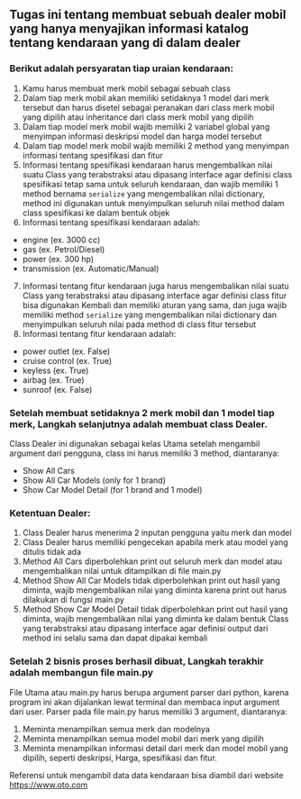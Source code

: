 ## Tugas ini tentang membuat sebuah dealer mobil yang hanya menyajikan informasi katalog tentang kendaraan yang di dalam dealer

### Berikut adalah persyaratan tiap uraian kendaraan:
1. Kamu harus membuat merk mobil sebagai sebuah class
2. Dalam tiap merk mobil akan memiliki setidaknya 1 model dari merk tersebut dan harus disetel sebagai peranakan dari class merk mobil yang dipilih atau inheritance dari class merk mobil yang dipilih
3. Dalam tiap model merk mobil wajib memiliki 2 variabel global yang menyimpan informasi deskripsi model dan harga model tersebut
4. Dalam tiap model merk mobil wajib memiliki 2 method yang menyimpan informasi tentang spesifikasi dan fitur
5. Informasi tentang spesifikasi kendaraan harus mengembalikan nilai suatu Class yang terabstraksi atau dipasang interface agar definisi class spesifikasi tetap sama untuk seluruh kendaraan, dan wajib memiliki 1 method bernama `serialize` yang mengembalikan nilai dictionary, method ini digunakan untuk menyimpulkan seluruh nilai method dalam class spesifikasi ke dalam bentuk objek
6. Informasi tentang spesifikasi kendaraan adalah:
  - engine (ex. 3000 cc)
  - gas (ex. Petrol/Diesel)
  - power (ex. 300 hp)
  - transmission (ex. Automatic/Manual)
7. Informasi tentang fitur kendaraan juga harus mengembalikan nilai suatu Class yang terabstraksi atau dipasang interface agar definisi class fitur bisa digunakan Kembali dan memiliki aturan yang sama, dan juga wajib memiliki method `serialize` yang mengembalikan nilai dictionary dan menyimpulkan seluruh nilai pada method di class fitur tersebut
8. Informasi tentang fitur kendaraan adalah:
  - power outlet (ex. False)
  - cruise control (ex. True)
  - keyless (ex. True)
  - airbag (ex. True)
  - sunroof (ex. False)


### Setelah membuat setidaknya 2 merk mobil dan 1 model tiap merk, Langkah selanjutnya adalah membuat class Dealer.

Class Dealer ini digunakan sebagai kelas Utama setelah mengambil argument dari pengguna, class ini harus memiliki 3 method, diantaranya:
  - Show All Cars
  - Show All Car Models (only for 1 brand)
  - Show Car Model Detail (for 1 brand and 1 model)

### Ketentuan Dealer:
1. Class Dealer harus menerima 2 inputan pengguna yaitu merk dan model
2. Class Dealer harus memiliki pengecekan apabila merk atau model yang ditulis tidak ada
3. Method All Cars diperbolehkan print out seluruh merk dan model atau mengembalikan nilai untuk ditampilkan di file main.py
4. Method Show All Car Models tidak diperbolehkan print out hasil yang diminta, wajib mengembalikan nilai yang diminta karena print out harus dilakukan di fungsi main.py
5. Method Show Car Model Detail tidak diperbolehkan print out hasil yang diminta, wajib mengembalikan nilai yang diminta ke dalam bentuk Class yang terabstraksi atau dipasang interface agar definisi output dari method ini selalu sama dan dapat dipakai kembali


### Setelah 2 bisnis proses berhasil dibuat, Langkah terakhir adalah membangun file main.py

File Utama atau main.py harus berupa argument parser dari python, karena program ini akan dijalankan lewat terminal dan membaca input argument dari user. Parser pada file main.py harus memiliki 3 argument, diantaranya: 
1. Meminta menampilkan semua merk dan modelnya
2. Meminta menampilkan semua model mobil dari merk yang dipilih
3. Meminta menampilkan informasi detail dari merk dan model mobil yang dipilih, seperti deskripsi, Harga, spesifikasi dan fitur.


Referensi untuk mengambil data data kendaraan bisa diambil dari website https://www.oto.com